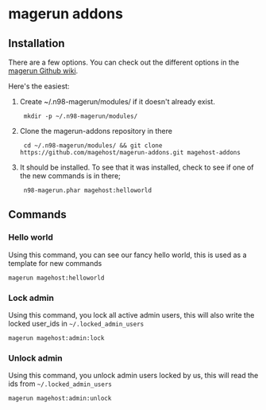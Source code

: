 magerun addons
==============

Installation
------------
There are a few options.  You can check out the different options in the [magerun
Github wiki](https://github.com/netz98/n98-magerun/wiki/Modules).

Here's the easiest:

1. Create ~/.n98-magerun/modules/ if it doesn't already exist.

        mkdir -p ~/.n98-magerun/modules/

2. Clone the magerun-addons repository in there

        cd ~/.n98-magerun/modules/ && git clone https://github.com/magehost/magerun-addons.git magehost-addons

3. It should be installed. To see that it was installed, check to see if one of the new commands is in there;

        n98-magerun.phar magehost:helloworld

Commands
--------

### Hello world

Using this command, you can see our fancy hello world, this is used as a template for new commands

    magerun magehost:helloworld

### Lock admin
Using this command, you lock all active admin users, this will also write the locked user_ids in `~/.locked_admin_users`

    magerun magehost:admin:lock

### Unlock admin
Using this command, you unlock admin users locked by us, this will read the ids from `~/.locked_admin_users`

    magerun magehost:admin:unlock

